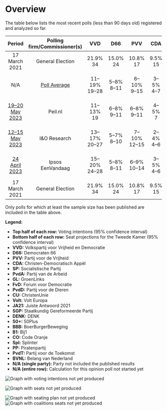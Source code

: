 # Overview

The table below lists the most recent polls (less than 90 days old) registered and analyzed so far.

| Period     | Polling firm/Commissioner(s) | VVD | D66 | PVV | CDA | SP | PvdA | GL | FvD | PvdD | CU | Volt | JA21 | SGP | DENK | 50+ | BBB | B1 | CO | Spl | PP | PvdT | BVNL |
|:----------:|:----------------------------:|:--:|:--:|:--:|:--:|:--:|:--:|:--:|:--:|:--:|:--:|:--:|:--:|:--:|:--:|:--:|:--:|:--:|:--:|:--:|:--:|:--:|:--:|
| 17 March 2021 | General Election | 21.9% <br> 34 | 15.0% <br> 24 | 10.8% <br> 17 | 9.5% <br> 15 | 6.0% <br> 9 | 5.7% <br> 9 | 5.2% <br> 8 | 5.0% <br> 8 | 3.8% <br> 6 | 3.4% <br> 5 | 2.4% <br> 3 | 2.4% <br> 3 | 2.1% <br> 3 | 2.0% <br> 3 | 1.0% <br> 1 | 1.0% <br> 1 | 0.8% <br> 1 | 0.4% <br> 0 | 0.3% <br> 0 | 0.2% <br> 0 | 0.0% <br> 0 | 0.0% <br> 0 |
| N/A | [Poll Average](average.html) | 11–19% <br> 19–28 | 5–8% <br> 8–11 | 6–10% <br> 9–15 | 3–5% <br> 4–7 | 4–6% <br> 6–9 | 6–8% <br> 9–14 | 6–10% <br> 10–15 | 2–4% <br> 2–5 | 5–9% <br> 9–13 | 2–4% <br> 3–7 | 3–5% <br> 5–8 | 3–6% <br> 4–7 | 2–3% <br> 2–4 | 1–3% <br> 1–3 | 0–2% <br> 0–2 | 16–24% <br> 25–37 | 0–1% <br> 0–1 | N/A <br> N/A | N/A <br> N/A | N/A <br> N/A | N/A <br> N/A | 0–1% <br> 0–3 |
| [19–20 May 2023](2023-05-20-Peilnl.html) | Peil.nl | 11–13% <br> 19 | 6–8% <br> 9–11 | 6–8% <br> 9–11 | 4–5% <br> 7 | 4–5% <br> 7 | 6–8% <br> 9–12 | 8–10% <br> 14–15 | 3–4% <br> 4–5 | 5–7% <br> 9 | 2–3% <br> 3–4 | 4–5% <br> 7–8 | 3–5% <br> 5 | 2–3% <br> 2–3 | 1–2% <br> 2 | 0–1% <br> 0–1 | 21–24% <br> 35–37 | 0–1% <br> 1 | N/A <br> N/A | N/A <br> N/A | N/A <br> N/A | N/A <br> N/A | 0–1% <br> 0–1 |
| [12–15 May 2023](2023-05-15-IOResearch.html) | I&O Research | 13–17% <br> 20–27 | 5–7% <br> 8–10 | 7–10% <br> 12–15 | 2–4% <br> 4–6 | 4–6% <br> 6–8 | 6–9% <br> 10–14 | 6–9% <br> 9–14 | 1–3% <br> 2–3 | 7–9% <br> 10–14 | 3–5% <br> 4–7 | 3–5% <br> 5–8 | 4–6% <br> 5–8 | 2–3% <br> 2–5 | 1–2% <br> 1–3 | 1–2% <br> 1–3 | 15–19% <br> 25–29 | 0–1% <br> 0 | N/A <br> N/A | N/A <br> N/A | N/A <br> N/A | N/A <br> N/A | 1–2% <br> 1–3 |
| [24 April 2023](2023-04-24-Ipsos.html) | Ipsos <br> EenVandaag | 15–20% <br> 24–28 | 5–8% <br> 8–11 | 6–9% <br> 10–14 | 3–5% <br> 4–6 | 4–7% <br> 7–9 | 5–8% <br> 10–13 | 6–10% <br> 10–13 | 2–4% <br> 2–5 | 6–9% <br> 9–13 | 2–5% <br> 4–5 | 2–5% <br> 3–7 | 2–5% <br> 4–5 | 1–3% <br> 1–4 | 1–3% <br> 1–2 | 0–1% <br> 0 | 17–22% <br> 31–33 | 0–1% <br> 0–1 | N/A <br> N/A | N/A <br> N/A | N/A <br> N/A | N/A <br> N/A | 0–1% <br> 0–1 |
| 17 March 2021 | General Election | 21.9% <br> 34 | 15.0% <br> 24 | 10.8% <br> 17 | 9.5% <br> 15 | 6.0% <br> 9 | 5.7% <br> 9 | 5.2% <br> 8 | 5.0% <br> 8 | 3.8% <br> 6 | 3.4% <br> 5 | 2.4% <br> 3 | 2.4% <br> 3 | 2.1% <br> 3 | 2.0% <br> 3 | 1.0% <br> 1 | 1.0% <br> 1 | 0.8% <br> 1 | 0.4% <br> 0 | 0.3% <br> 0 | 0.2% <br> 0 | 0.0% <br> 0 | 0.0% <br> 0 |

Only polls for which at least the sample size has been published are included in the table above.

**Legend:**
+ **Top half of each row:** Voting intentions (95% confidence interval)
+ **Bottom half of each row:** Seat projections for the Tweede Kamer (95% confidence interval)
+ **VVD:** Volkspartij voor Vrijheid en Democratie
+ **D66:** Democraten 66
+ **PVV:** Partij voor de Vrijheid
+ **CDA:** Christen-Democratisch Appèl
+ **SP:** Socialistische Partij
+ **PvdA:** Partij van de Arbeid
+ **GL:** GroenLinks
+ **FvD:** Forum voor Democratie
+ **PvdD:** Partij voor de Dieren
+ **CU:** ChristenUnie
+ **Volt:** Volt Europa
+ **JA21:** Juiste Antwoord 2021
+ **SGP:** Staatkundig Gereformeerde Partij
+ **DENK:** DENK
+ **50+:** 50Plus
+ **BBB:** BoerBurgerBeweging
+ **B1:** Bij1
+ **CO:** Code Oranje
+ **Spl:** Splinter
+ **PP:** Piratenpartij
+ **PvdT:** Partij voor de Toekomst
+ **BVNL:** Belang van Nederland
+ **N/A (single party):** Party not included the published results
+ **N/A (entire row):** Calculation for this opinion poll not started yet


![Graph with voting intentions not yet produced](average.png "Voting Intentions")

![Graph with seats not yet produced](average-seats.png "Seats")

![Graph with seating plan not yet produced](average-seating-plan.png "Seating Plan")
![Graph with coalitions seats not yet produced](average-coalitions-seats.png "Coalitions Seats")
